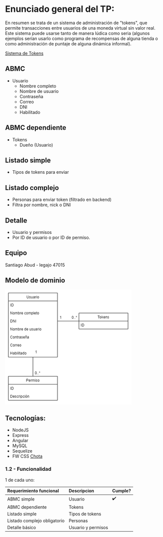 # Enunciado general del TP:

En resumen se trata de un sistema de administración de "tokens", que permite transacciones entre usuarios de una moneda virtual sin valor real. Este sistema puede usarse tanto de manera lúdica como seria (algunos ejemplos serían usarlo como programa de recompensas de alguna tienda o como administración de puntaje de alguna dinámica informal).

[Sistema de Tokens](tokenizate.com.ar)

## ABMC
- Usuario
  - Nombre completo
  - Nombre de usuario
  - Contraseña
  - Correo
  - DNI
  - Habilitado
## ABMC dependiente
- Tokens
  - Dueño (Usuario)
## Listado simple
- Tipos de tokens para enviar
## Listado complejo
- Personas para enviar token (filtrado en backend)
- Filtra por nombre, nick o DNI
## Detalle
- Usuario y permisos
- Por ID de usuario o por ID de permiso.
## Equipo
Santiago Abud - legajo 47015
## Modelo de dominio
 ![Modelo de dominio del Sistema de Tokens](modelo-de-dominio.png)
## Tecnologías:
- NodeJS
- Express
- Angular
- MySQL
- Sequelize
- FW CSS [Chota](https://jenil.github.io/chota/)

### 1.2 - Funcionalidad

1 de cada uno:

|Requerimiento funcional|Descripcion|Cumple?|
|:-|:-|-|
|ABMC simple|Usuario|:heavy_check_mark:
|ABMC dependiente|Tokens|
|Listado simple|Tipos de tokens|
|Listado complejo obligatorio|Personas|
|Detalle básico|Usuario y permisos|

